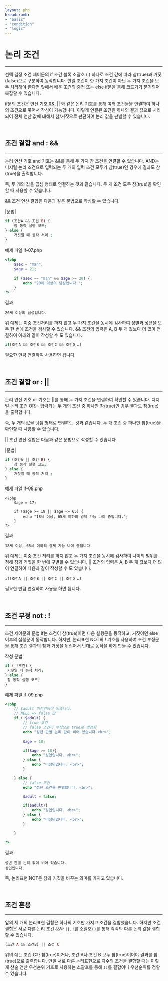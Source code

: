 ```yaml
---
layout: php
breadcrumb:
- "basic"
- "condition"
- "logic"
---
```


# 논리 조건
---
선택 결정 조건 제어문의 if 조건 블록 소괄호 ( ) 하나로 조건 값에 따라 참(true)과 거짓(false)으로 구분하여 동작합니다. 만일 조건이 한 가지 조건이 아닌 두 가지 조건을 모두 처리해야 한다면 앞에서 배운 조건의 중첩 또는 else if문을 통해 코드가가 분기되어 복잡할 수 있습니다.  

if문의 조건은 연산 기호 &&, || 와 같은 논리 기호를 통해 여러 조건들을 연결하여 하나의 조건으로 묶어서 작성이 가능합니다. 이렇게 연결된 조건은 하나의 결과 값으로 처리되어 전체 연산 값에 대해서 참/거짓으로 판단하여 논리 값을 판별할 수 있습니다.  

<br>

## 조건 결합 and : &&
---
논리 연산 기호  and 기호는 &&를 통해 두 가지 참 조건을 연결할 수 있습니다. AND는 디지털 논리 조건으로 입력되는 두 개의 입력 조건 모두가 참(true)인 경우에 결과도 참(true)을 출력합니다.  

즉, 두 개의 값을 곱셈 형태로 연결하는 것과 같습니다. 두 개 조건 모두 참(true)을 확인할 때 사용할 수 있습니다.  

&& 조건 연산 결합은 다음과 같은 문법으로 작성할 수 있습니다.  

|문법|
```php
if (조건A && 조건 B) {
	참 동작 실행 코드;
} else {
	거짓일 때 동작 처리 ;
}
```

예제 파일 if-07.php
```php
<?php
	$sex = "man";
	$age = 21;
	
	if ($sex == "man" && $age >= 20) {
		echo "20세 이상의 남성입니다.";
	} 
?>
```

결과
```
20세 이상의 남성입니다.
```

위 예제는 이중 조건처리를 하지 않고 두 가지 조건을 동시에 검사하여 성별과 성년을 모두 한 번에 조건을 검사할 수 있습니다. && 조건의 입력은 A, B 두 개 값보다 더 많이 연결하여 아래와 같이 작성할 수 도 있습니다.  

```php
if(조건A && 조건B && 조건C && 조건D …)
```

필요한 만큼 연결하여 사용하면 됩니다.  

<br>

## 조건 결합 or : ||
---
논리 연산 기호 or 기호는 ||를 통해 두 가지 조건을 연결하여 확인할 수 있습니다. 디지털 논리 조건 OR는 입력되는 두 개의 조건 중 하나만 참(true)인 경우 결과도 참(true)을 출력합니다.  

 
즉, 두 개의 값을 덧셈 형태로 연결하는 것과 같습니다.  두 개 조건 중 하나만 참(true)을 확인할 때 사용할 수 있습니다.  

|| 조건 연산 결합은 다음과 같은 문법으로 작성할 수 있습니다.  

|문법|
```php
if (조건A || 조건 B) {
	참 동작 실행 코드;
} else {
	거짓일 때 동작 처리 ;
}
```

예제 파일 if-08.php
```
<?php
	$age = 17;
	
	if ($age >= 18 || $age <= 65) {
  		echo "18세 이상, 65세 이하의 경제 가능 나이 층입니다.";
	}
?>
```

결과
```
18세 이상, 65세 이하의 경제 가능 나이 층입니다.
```

위 예제는 이중 조건 처리를 하지 않고 두 가지 조건을 동시에 검사하여 나이의 범위를 정해 참과 거짓을 한 번에 구별할 수 있습니다. || 조건의 입력은 A, B 두 개 값보다 더 많이 연결하여 다음과 같이 작성할 수 도 있습니다.  

```
if(조건A || 조건B || 조건C || 조건D …)
```

필요한 만큼 연결하여 사용을 하면 됩니다.  

<br>

## 조건 부정 not : !
---
조건 제어문의 문법 if는 조건이 참(true)이면 다음 실행문을 동작하고, 거짓이면 else 이후의 실행문이 동작합니다. 하지만, 논리표현 NOT의 ! 기호를 사용하여 조건 부정문을 통해 조건 결과의 참과 거짓을 뒤집어서 반대로 동작을 하게 만들 수 있습니다.  

작성 문법
```php
if ( !조건) {
 거짓일 때 동작 처리;
} else {
 참 동작 실행 코드;
}
```

예제 파일 if-09.php
```php
<?php
	// $adult 미선언되어 있습니다. 
	// NELL => false 값
	if (!$adult) {
		// true 조건
		// false 조건이 부정으로 true로 변경됨
		echo "성년 판별 논리 값이 비어 있습니다.<br>";

		$age = 18;

		if($age >= 18){
			echo "성인입니다. <br>";	
		} else {
			echo "미성년입니다. <br>";
		}

	} else {
		// false 조건
		echo "성년 조건을 판별합니다. <br>";

		$adult = false;

		if($adult){
			echo "성인입니다. <br>";	
		} else {
			echo "미성년입니다. <br>";
		}

	}	

?>
```

결과
```
성년 판별 논리 값이 비어 있습니다.
성인입니다. 
```

즉, 논리표현 NOT은 참과 거짓을 바꾸는 의미를 가지고 있습니다.  

<br>

## 조건 혼용
---
앞의 세 개의 논리표현 결합은 하나의 기호만 가지고 조건을 결합했습니다. 
하지만 조건 결합은 서로 다른 논리 조건 `&&`와 `||`, `!`를 소괄호`()`를 통해 각각의 다른 논리 값을 결합할 수 있습니다.  

```php
(조건 A && 조건B) || 조건 C
```

위의 예는 조건 C가 참(true)이거나, 조건 A나 조건 B 모두 참(true)이어야 결과를 참(true)으로 출력합니다. 
만일 서로 다른 논리표현으로 다수의 조건을 결합할 때는 이렇게 산술 연산 우선순위 기호로 사용하는 소괄호를 통해 `()`를  결합이나 우선순위를 정할 수 있습니다.  

<br>